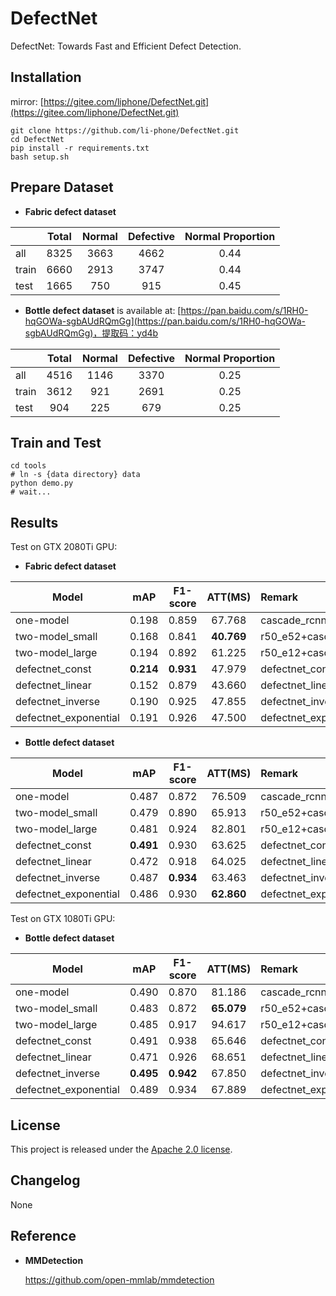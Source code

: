 # DefectNet
DefectNet: Towards Fast and Efficient Defect Detection.

## Installation
mirror: [https://gitee.com/liphone/DefectNet.git](https://gitee.com/liphone/DefectNet.git)


    git clone https://github.com/li-phone/DefectNet.git
    cd DefectNet
    pip install -r requirements.txt
    bash setup.sh
    
## Prepare Dataset

- **Fabric defect dataset**

|            | Total    | Normal   | Defective    | Normal Proportion |
|------------|:--------:|:--------:|:------------:|:-----------------:|
| all        | 8325     | 3663     | 4662         | 0.44              |
| train      | 6660     | 2913     | 3747         | 0.44              | 
| test       | 1665     | 750      | 915          | 0.45              |

- **Bottle defect dataset** is available at: [https://pan.baidu.com/s/1RH0-hqGOWa-sgbAUdRQmGg](https://pan.baidu.com/s/1RH0-hqGOWa-sgbAUdRQmGg)，提取码：yd4b 

|            | Total    | Normal   | Defective    | Normal Proportion |
|------------|:--------:|:--------:|:------------:|:-----------------:|
| all        | 4516     | 1146     | 3370         | 0.25              |
| train      | 3612     | 921      | 2691         | 0.25              | 
| test       | 904      | 225      | 679          | 0.25              |
    
## Train and Test

    cd tools
    # ln -s {data directory} data 
    python demo.py
    # wait...

## Results

Test on GTX 2080Ti GPU: 

- **Fabric defect dataset**

| Model            | mAP    | F1-score   | ATT(MS)    | Remark |
|------------|:--------:|:--------:|:------------:|:-----------------|
|one-model         | 0.198 | 0.859 | 67.768         |cascade_rcnn_r50_fpn_1x|
|two-model_small| 0.168 | 0.841 | **40.769**     |r50_e52+cascade_rcnn_r50_fpn_1x| 
|two-model_large| 0.194 | 0.892 | 61.225     |r50_e12+cascade_rcnn_r50_fpn_1x| 
|defectnet_const| **0.214** | **0.931** | 47.979     |defectnet_const+cascade_rcnn_r50_fpn_1x| 
|defectnet_linear| 0.152 | 0.879 | 43.660    |defectnet_linear+cascade_rcnn_r50_fpn_1x| 
|defectnet_inverse| 0.190 | 0.925 | 47.855     |defectnet_inverse+cascade_rcnn_r50_fpn_1x| 
|defectnet_exponential| 0.191 | 0.926 | 47.500     |defectnet_exponential+cascade_rcnn_r50_fpn_1x| 

- **Bottle defect dataset**

| Model            | mAP    | F1-score   | ATT(MS)    | Remark |
|------------|:--------:|:--------:|:------------:|:-----------------|
|one-model         | 0.487 | 0.872 | 76.509         |cascade_rcnn_r50_fpn_1x|
|two-model_small| 0.479 | 0.890 | 65.913     |r50_e52+cascade_rcnn_r50_fpn_1x| 
|two-model_large| 0.481 | 0.924 | 82.801     |r50_e12+cascade_rcnn_r50_fpn_1x| 
|defectnet_const| **0.491** | 0.930 | 63.625 |defectnet_const+cascade_rcnn_r50_fpn_1x| 
|defectnet_linear| 0.472 | 0.918 | 64.025    |defectnet_linear+cascade_rcnn_r50_fpn_1x| 
|defectnet_inverse| 0.487 | **0.934** | 63.463     |defectnet_inverse+cascade_rcnn_r50_fpn_1x| 
|defectnet_exponential| 0.486 | 0.930 | **62.860** |defectnet_exponential+cascade_rcnn_r50_fpn_1x| 

Test on GTX 1080Ti GPU: 

- **Bottle defect dataset**

| Model            | mAP    | F1-score   | ATT(MS)    | Remark |
|------------|:--------:|:--------:|:------------:|:-----------------|
|one-model         |  0.490 |  0.870 |  81.186         |cascade_rcnn_r50_fpn_1x|
|two-model_small|  0.483 |  0.872 | **65.079**     |r50_e52+cascade_rcnn_r50_fpn_1x| 
|two-model_large| 0.485 |  0.917 | 94.617     |r50_e12+cascade_rcnn_r50_fpn_1x| 
|defectnet_const| 0.491 |  0.938 |  65.646 |defectnet_const+cascade_rcnn_r50_fpn_1x| 
|defectnet_linear|  0.471 |  0.926 | 68.651    |defectnet_linear+cascade_rcnn_r50_fpn_1x| 
|defectnet_inverse| **0.495** | **0.942** |  67.850     |defectnet_inverse+cascade_rcnn_r50_fpn_1x| 
|defectnet_exponential|  0.489 | 0.934 | 67.889 |defectnet_exponential+cascade_rcnn_r50_fpn_1x| 

## License

This project is released under the [Apache 2.0 license](LICENSE).

## Changelog

None

## Reference

- **MMDetection**

    https://github.com/open-mmlab/mmdetection
